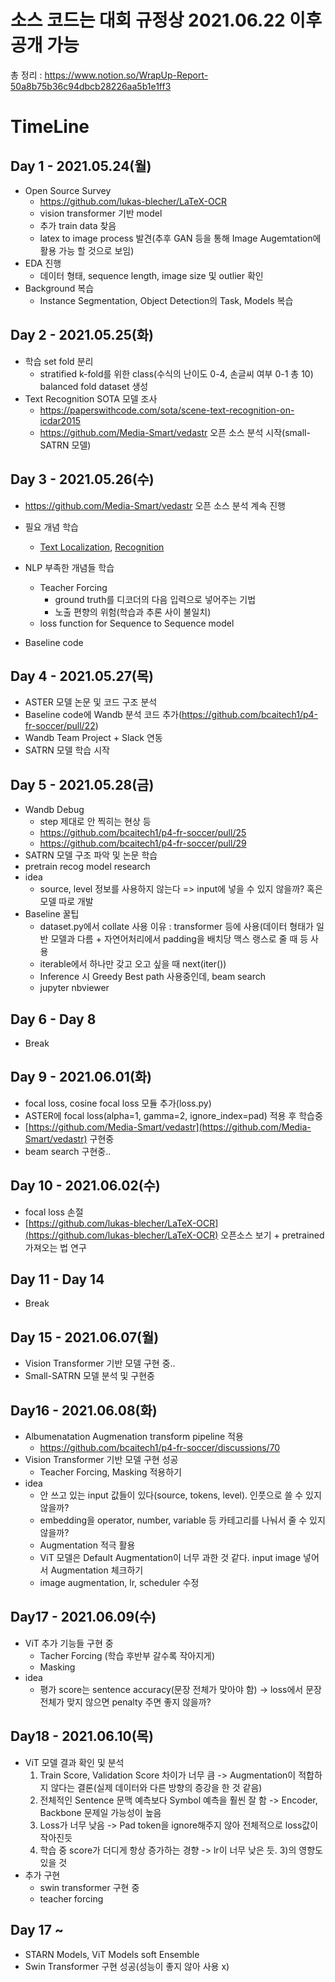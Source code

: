 # 소스 코드는 대회 규정상 2021.06.22 이후 공개 가능

총 정리 : https://www.notion.so/WrapUp-Report-50a8b75b36c94dbcb28226aa5b1e1ff3

# TimeLine
## Day 1 - 2021.05.24(월)
 - Open Source Survey
   - https://github.com/lukas-blecher/LaTeX-OCR
   - vision transformer 기반 model
   - 추가 train data 찾음
   - latex to image process 발견(추후 GAN 등을 통해 Image Augemtation에 활용 가능 할 것으로 보임)
 - EDA 진행
   - 데이터 형태, sequence length, image size 및 outlier 확인
 - Background 복습
   - Instance Segmentation, Object Detection의 Task, Models 복습

## Day 2 - 2021.05.25(화)
 - 학습 set fold 분리
   - stratified k-fold를 위한 class(수식의 난이도 0-4, 손글씨 여부 0-1 총 10) balanced fold dataset 생성 
 - Text Recognition SOTA 모델 조사
   - https://paperswithcode.com/sota/scene-text-recognition-on-icdar2015
   - https://github.com/Media-Smart/vedastr 오픈 소스 분석 시작(small-SATRN 모델)
 
## Day 3 - 2021.05.26(수)
 - https://github.com/Media-Smart/vedastr 오픈 소스 분석 계속 진행

 - 필요 개념 학습
   - [Text Localization](https://github.com/JeonghwanLee1/AI-study/blob/main/DL/text_localization.md), [Recognition](https://github.com/JeonghwanLee1/AI-study/blob/main/DL/text_recognition.md)
 
 - NLP 부족한 개념들 학습
   - Teacher Forcing
     - ground truth를 디코더의 다음 입력으로 넣어주는 기법
     - 노출 편향의 위험(학습과 추론 사이 불일치)
   - loss function for Sequence to Sequence model
 
 - Baseline code 
 
## Day 4 - 2021.05.27(목)
 - ASTER 모델 논문 및 코드 구조 분석
 - Baseline code에 Wandb 분석 코드 추가(https://github.com/bcaitech1/p4-fr-soccer/pull/22)
 - Wandb Team Project + Slack 연동
 - SATRN 모델 학습 시작

## Day 5 - 2021.05.28(금)
 - Wandb Debug
   - step 제대로 안 찍히는 현상 등
   - https://github.com/bcaitech1/p4-fr-soccer/pull/25
   - https://github.com/bcaitech1/p4-fr-soccer/pull/29
 - SATRN 모델 구조 파악 및 논문 학습
 - pretrain recog model research 
 - idea
   - source, level 정보를 사용하지 않는다 => input에 넣을 수 있지 않을까? 혹은 모델 따로 개발
 - Baseline 꿀팁
   - dataset.py에서 collate 사용 이유 : transformer 등에 사용(데이터 형태가 일반 모델과 다름 + 자연어처리에서 padding을 배치당 맥스 랭스로 줄 때 등 사용
   - iterable에서 하나만 갖고 오고 싶을 때 next(iter())
   - Inference 시 Greedy Best path 사용중인데, beam search  
   - jupyter nbviewer

## Day 6 - Day 8
 - Break

## Day 9 - 2021.06.01(화)
- focal loss, cosine focal loss 모듈 추가(loss.py) 
- ASTER에 focal loss(alpha=1, gamma=2, ignore_index=pad) 적용 후 학습중
- [https://github.com/Media-Smart/vedastr](https://github.com/Media-Smart/vedastr) 구현중
- beam search 구현중..

## Day 10 - 2021.06.02(수)
- focal loss 손절
- [https://github.com/lukas-blecher/LaTeX-OCR](https://github.com/lukas-blecher/LaTeX-OCR) 오픈소스 보기 + pretrained 가져오는 법 연구

## Day 11 - Day 14
 - Break

## Day 15 - 2021.06.07(월)
 - Vision Transformer 기반 모델 구현 중.. 
 - Small-SATRN 모델 분석 및 구현중

## Day16 - 2021.06.08(화)
 - Albumenatation Augmenation transform pipeline 적용 
   - https://github.com/bcaitech1/p4-fr-soccer/discussions/70
 - Vision Transformer 기반 모델 구현 성공
   - Teacher Forcing, Masking 적용하기
 - idea
   - 안 쓰고 있는 input 값들이 있다(source, tokens, level). 인풋으로 쓸 수 있지 않을까?
   - embedding을 operator, number, variable 등 카테고리를 나눠서 줄 수 있지 않을까?
   - Augmentation 적극 활용
   - ViT 모델은 Default Augmentation이 너무 과한 것 같다. input image 넣어서 Augmentation 체크하기
   - image augmentation, lr, scheduler 수정 
 
 ## Day17 - 2021.06.09(수)
 - ViT 추가 기능들 구현 중
   - Tacher Forcing (학습 후반부 갈수록 작아지게)
   - Masking 
 - idea
   - 평가 score는 sentence accuracy(문장 전체가 맞아야 함) -> loss에서 문장 전체가 맞지 않으면 penalty 주면 좋지 않을까?  
  
 ## Day18 - 2021.06.10(목)
 - ViT 모델 결과 확인 및 분석
     1) Train Score, Validation Score 차이가 너무 큼 -> Augmentation이 적합하지 않다는 결론(실제 데이터와 다른 방향의 증강을 한 것 같음)
     2) 전체적인 Sentence 문맥 예측보다 Symbol 예측을 훨씬 잘 함 -> Encoder, Backbone 문제일 가능성이 높음
     3) Loss가 너무 낮음 -> Pad token을 ignore해주지 않아 전체적으로 loss값이 작아진듯
     4) 학습 중 score가 더디게 항상 증가하는 경향 -> lr이 너무 낮은 듯. 3)의 영향도 있을 것
 - 추가 구현
     - swin transformer 구현 중
     - teacher forcing  

## Day 17 ~
 - STARN Models, ViT Models soft Ensemble 
 - Swin Transformer 구현 성공(성능이 좋지 않아 사용 x)
